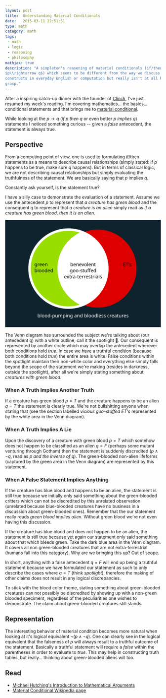 ```yaml
---
layout: post
title:  Understanding Material Conditionals
date:   2015-03-11 22:51:51
type: math
category: math
tags:
 - math
 - logic
 - reasoning
 - philosophy
mathjax: true
description: "A simpleton's reasoning of material conditionals (if/then logic
$p\\rightarrow q$) which seems to be different from the way we discuss if/then 
constructs in everyday English or computation but really isn't at all hard to 
grasp."
---
```

After a inspiring catch-up dinner with the founder of 
[Clinck](http://clinck.me), I've just resumed my week's reading. I'm covering 
mathematics... the basics... conditional statements and that brings me 
to [material conditional][material-conditional].

While looking at the $p \rightarrow q$ (_if $p$ then $q$_ or even better
_$p$ implies $q$_) statements I noticed something curious -- given a $false$
antecedent, the statement is always true.

## Perspective
From a computing point of view, one is used to formulating if/then statements
as a means to describe causal relationships (simply stated: if $p$ happens to 
be true, make sure $q$ happens). But in terms of classical logic, we are not
describing causal relationships but simply evaluating the truthfulness of the 
statement. We are basically saying that $p$ implies $q$.

Constantly ask yourself, is the statement true?

I have a silly case to demonstrate the evaluation of a statement. Assume we
use the antecedent $p$ to represent that _a creature has green blood_ and the
consequent $q$ to represent that _a creature is an alien_ simply read as _if 
a creature has green blood, then it is an alien_.

<div class="element img">
  <img src="/resources/math/ifthen-bloodandaliens.svg" alt="Simple Venn diagram to explore the if creature has green blood, then creature is alien material condition" />
</div>

The Venn diagram has surrounded the subject we're talking about (our antecedent 
$q$) with a white outline, call it the spotlight :flashlight:.
Our consequent is represented by another circle which may overlap the 
antecedent wherever both conditions hold $true$. In case we have a truthful 
condition (because both conditions hold $true$) the entire area is white. 
False conditions within the spotlight maintain their non-white color and 
everything else simply falls beyond the scope of the statement we're making 
(resides in darkness, outside the spotlight), after all we're simply stating 
something about _creatures with green blood_.

### When A Truth Implies Another Truth

If a creature has green blood $p=T$ and the creature happens to be an alien 
$q=T$ the statement is clearly true. We're not bullshitting anyone when stating
that (see the section labelled _vicious goo-stuffed ET's_ represented by the 
white area in the Venn diagram).

### When A Truth Implies A Lie

Upon the discovery of a creature with green blood $p=T$ which somehow does not 
happen to be classified as an alien $q=F$ (perhaps some mutant venturing through 
Gotham) then the statement is suddenly discredited ($p\wedge\neg q$, read as 
_$p$ and the inverse of $q$_). The green-blooded non-alien lifeforms (captured
by the green area in the Venn diagram) are represented by this statement.

### When A False Statement Implies Anything
If the creature has blue blood and happens to be an alien, the statement is 
still true because we initially only said something about the green-blooded
critters which can not be discredited by this unrelated observation (unrelated
because blue-blooded creatures have no business in a discussion about
green-blooded ones). Remember that the our statement really reads _green blood
implies alien_. Without green blood we're not even having this discussion.

If the creature has blue blood and does not happen to be an alien, the 
statement is still true because yet again our statement only said something
about that which bleeds green. Take the dark blue area in the Venn diagram.
It covers all non green-blooded creatures that are not extra-terrestrial 
(humans fall into this category). Why are we bringing this up? Out of scope.

In short, anything with a false antecedent $q=F$ will end up being a truthful
statement because we have formulated our statement as such to only describe the
cases where $q=T$ (think _spotlight_), therefore the making of other claims 
does not result in any logical discrepancies.

To stick with the blood color theme, stating something about green-blooded 
creatures can not possibly be discredited by showing up with a non-green 
blooded speciment, regardless of the peculiarities one wishes to demonstrate. 
The claim about green-blooded creatures still stands.

## Representation
The interesting behavior of material condition becomes more natural when
looking at it's logical equivalent $\neg(p\wedge \neg q)$. One can clearly see
in the logical equivalent that the falseness of $p$ will always result to a
truthful outcome of the statement. Basically a truthful statement will require
a $false$ within the parentheses in order to evaluate to $true$. This may help
in constructing truth tables, but really&hellip; thinking about green-blooded
aliens will too.

## Read

 - [Michael Hutching's Introduction to Mathematical Arguments](https://www.google.de/url?sa=t&rct=j&q=&esrc=s&source=web&cd=1&cad=rja&uact=8&ved=0CB0QFjAAahUKEwig8Nvcu-XIAhXn_XIKHfybALU&url=https%3A%2F%2Fmath.berkeley.edu%2F~hutching%2Fteach%2Fproofs.pdf&usg=AFQjCNHMThrxJeLFf-XjZq-eqQRebxoroA&bvm=bv.106130839,d.bGg)
 - [Material Conditional Wikipedia page][material-conditional]

[material-conditional]: http://en.wikipedia.org/wiki/Material_conditional
